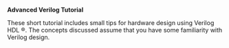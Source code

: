 **Advanced Verilog Tutorial**

These short tutorial includes small tips for hardware design using Verilog HDL ®. The concepts discussed assume that you have some familiarity with Verilog design.
